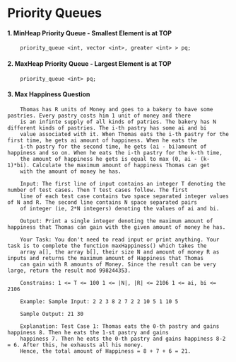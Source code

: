 # Priority Queues

#### 1. MinHeap Priority Queue - Smallest Element is at TOP
        priority_queue <int, vector <int>, greater <int> > pq;
        
        
#### 2. MaxHeap Priority Queue - Largest Element is at TOP
        priority_queue <int> pq;
        
#### 3. Max Happiness Question
        Thomas has R units of Money and goes to a bakery to have some pastries. Every pastry costs him 1 unit of money and there 
        is an infinte supply of all kinds of patries. The bakery has N different kinds of pastries. The i-th pastry has some ai and bi 
        value associated with it. When Thomas eats the i-th pastry for the first time, he gets ai amount of happiness. When he eats the 
        i-th pastry for the second time, he gets (ai - bi)amount of happiness and so on. When he eats the i-th pastry for the k-th time, 
        the amount of happiness he gets is equal to max (0, ai - (k-1)*bi). Calculate the maximum amount of happiness Thomas can get 
        with the amount of money he has.

        Input: The first line of input contains an integer T denoting the number of test cases. Then T test cases follow. The first 
        line of each test case contains two space separated integer values of N and R. The second line contains N space separated pairs 
        of integer (ie, 2*N integers) denoting the values of ai and bi.

        Output: Print a single integer denoting the maximum amount of happiness that Thomas can gain with the given amount of money he has.

        Your Task: You don't need to read input or print anything. Your task is to complete the function maxHappiness() which takes the
        array a[], the array b[], their size N and amount of money R as inputs and returns the maximum amount of Happiness that Thomas 
        can gain with R amounts of Money. Since the result can be very large, return the result mod 998244353.

        Constrains: 1 <= T <= 100 1 <= |N|, |R| <= 2106 1 <= ai, bi <= 2106

        Example: Sample Input: 2 2 3 8 2 7 2 2 10 5 1 10 5

        Sample Output: 21 30

        Explanation: Test Case 1: Thomas eats the 0-th pastry and gains happiness 8. Then he eats the 1-st pastry and gains 
        happiness 7. Then he eats the 0-th pastry and gains happiness 8-2 = 6. After this, he exhausts all his money. 
        Hence, the total amount of Happiness = 8 + 7 + 6 = 21.
        
        
        
